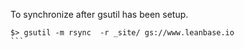 To synchronize after gsutil has been setup.

```
$> gsutil -m rsync  -r _site/ gs://www.leanbase.io                                                                                                                                                     ```
